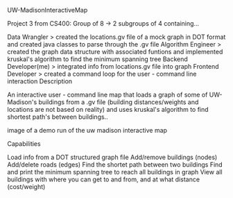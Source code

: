 UW-MadisonInteractiveMap

Project 3 from CS400: Group of 8 -> 2 subgroups of 4 containing...

Data Wrangler  > created the locations.gv file of a mock graph in DOT format and created java classes to parse through the .gv file
Algorithm Engineer > created the graph data structure with associated funtions and implemented kruskal's algorithm to find the minimum spanning tree
Backend Developer(me) > integrated info from locations.gv file into graph
Frontend Developer > created a command loop for the user - command line interaction
Description

An interactive user - command line map that loads a graph of some of UW-Madison's buildings from a .gv file (building distances/weights and locations are not based on reality) and uses kruskal's algorithm to find shortest path's between buildings..



image of a demo run of the uw madison interactive map

Capabilities

Load info from a DOT structured graph file
Add/remove buildings (nodes)
Add/delete roads (edges)
Find the shortet path between two buildings
Find and print the minimum spanning tree to reach all buildings in graph
View all buildings with where you can get to and from, and at what distance (cost/weight)
